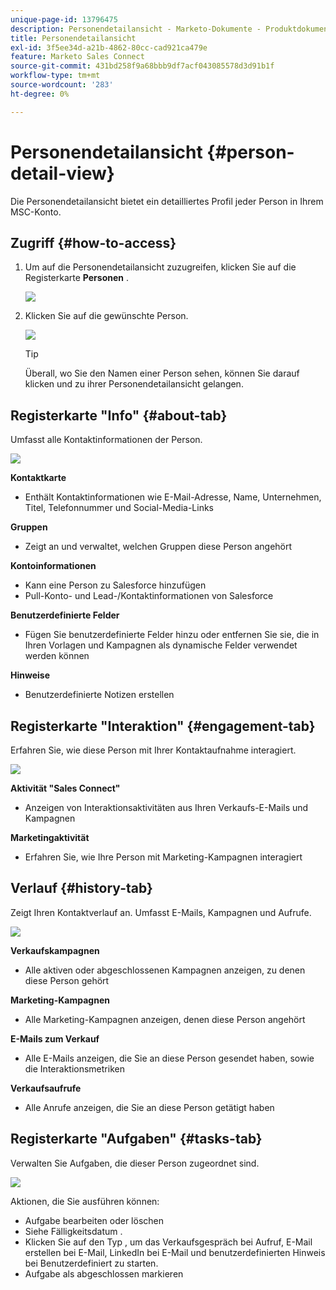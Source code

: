 ```yaml
---
unique-page-id: 13796475
description: Personendetailansicht - Marketo-Dokumente - Produktdokumentation
title: Personendetailansicht
exl-id: 3f5ee34d-a21b-4862-80cc-cad921ca479e
feature: Marketo Sales Connect
source-git-commit: 431bd258f9a68bbb9df7acf043085578d3d91b1f
workflow-type: tm+mt
source-wordcount: '283'
ht-degree: 0%

---
```


# Personendetailansicht {#person-detail-view}

Die Personendetailansicht bietet ein detailliertes Profil jeder Person in Ihrem MSC-Konto.

## Zugriff {#how-to-access}

1. Um auf die Personendetailansicht zuzugreifen, klicken Sie auf die Registerkarte **Personen** .

   ![](assets/person-detail-view-1.png)

1. Klicken Sie auf die gewünschte Person.

   ![](assets/person-detail-view-2.png)

   >[!TIP]
   >
   >Überall, wo Sie den Namen einer Person sehen, können Sie darauf klicken und zu ihrer Personendetailansicht gelangen.

## Registerkarte &quot;Info&quot; {#about-tab}

Umfasst alle Kontaktinformationen der Person.

![](assets/person-detail-view-3.png)

**Kontaktkarte**

* Enthält Kontaktinformationen wie E-Mail-Adresse, Name, Unternehmen, Titel, Telefonnummer und Social-Media-Links

**Gruppen**

* Zeigt an und verwaltet, welchen Gruppen diese Person angehört

**Kontoinformationen**

* Kann eine Person zu Salesforce hinzufügen
* Pull-Konto- und Lead-/Kontaktinformationen von Salesforce

**Benutzerdefinierte Felder**

* Fügen Sie benutzerdefinierte Felder hinzu oder entfernen Sie sie, die in Ihren Vorlagen und Kampagnen als dynamische Felder verwendet werden können

**Hinweise**

* Benutzerdefinierte Notizen erstellen

## Registerkarte &quot;Interaktion&quot; {#engagement-tab}

Erfahren Sie, wie diese Person mit Ihrer Kontaktaufnahme interagiert.

![](assets/person-detail-view-4.png)

**Aktivität &quot;Sales Connect&quot;**

* Anzeigen von Interaktionsaktivitäten aus Ihren Verkaufs-E-Mails und Kampagnen

**Marketingaktivität**

* Erfahren Sie, wie Ihre Person mit Marketing-Kampagnen interagiert

## Verlauf {#history-tab}

Zeigt Ihren Kontaktverlauf an. Umfasst E-Mails, Kampagnen und Aufrufe.

![](assets/person-detail-view-5.png)

**Verkaufskampagnen**

* Alle aktiven oder abgeschlossenen Kampagnen anzeigen, zu denen diese Person gehört

**Marketing-Kampagnen**

* Alle Marketing-Kampagnen anzeigen, denen diese Person angehört

**E-Mails zum Verkauf**

* Alle E-Mails anzeigen, die Sie an diese Person gesendet haben, sowie die Interaktionsmetriken

**Verkaufsaufrufe**

* Alle Anrufe anzeigen, die Sie an diese Person getätigt haben

## Registerkarte &quot;Aufgaben&quot; {#tasks-tab}

Verwalten Sie Aufgaben, die dieser Person zugeordnet sind.

![](assets/person-detail-view-6.png)

Aktionen, die Sie ausführen können:

* Aufgabe bearbeiten oder löschen
* Siehe Fälligkeitsdatum .
* Klicken Sie auf den Typ , um das Verkaufsgespräch bei Aufruf, E-Mail erstellen bei E-Mail, LinkedIn bei E-Mail und benutzerdefinierten Hinweis bei Benutzerdefiniert zu starten.
* Aufgabe als abgeschlossen markieren

